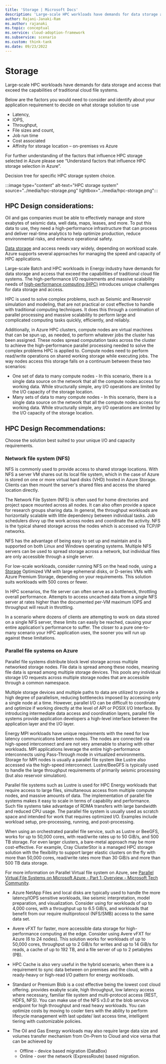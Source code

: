 ```yaml
---
title: 'Storage | Microsoft Docs'
description: 'Large-scale HPC workloads have demands for data storage and access that exceed the capabilities of traditional cloud file systems.'
author: Rajani-Janaki-Ram
ms.author: rajanaki
ms.topic: conceptual
ms.service: cloud-adoption-framework
ms.subservice: scenario
ms.custom: think-tank
ms.date: 09/23/2022
---
```


# Storage

Large-scale HPC workloads have demands for data storage and access that exceed the capabilities of traditional cloud file systems.

Below are the factors you would need to consider and identify about your application requirement to decide on what storage solution to use

 - Latency,
 - IOPS,
 - Throughput,
 - File sizes and count,
 - Job run time
 - Cost associated
 - Affinity for storage location – on-premises vs Azure

For further understanding of the factors that influence HPC storage selected in Azure please see “Understand factors that influence HPC storage selection in Azure”.

Decision tree for specific HPC storage system choice.

:::image type="content" alt-text="HPC storage system" source="../media/hpc-storage.png" lightbox="../media/hpc-storage.png":::

## HPC Design considerations:

Oil and gas companies must be able to effectively manage and store exabytes of seismic data, well data, maps, leases, and more. To put this data to use, they need a high-performance infrastructure that can process and deliver real-time analytics to help optimize production, reduce environmental risks, and enhance operational safety.

[Data storage](/azure/architecture/topics/high-performance-computing#storage) and access needs vary widely, depending on workload scale. Azure supports several approaches for managing the speed and capacity of HPC applications.

Large-scale Batch and HPC workloads in Energy industry have demands for data storage and access that exceed the capabilities of traditional cloud file systems. The high-performance I/O requirements and massive scalability needs of [high-performance computing (HPC)](https://azure.microsoft.com/solutions/high-performance-computing/) introduces unique challenges for data storage and access.

HPC is used to solve complex problems, such as Seismic and Reservoir simulation and modeling, that are not practical or cost effective to handle with traditional computing techniques. It does this through a combination of parallel processing and massive scalability to perform large and complicated computing tasks quickly, efficiently, and reliably.

Additionally, in Azure HPC clusters, compute nodes are virtual machines that can be spun up, as needed, to perform whatever jobs the cluster has been assigned. These nodes spread computation tasks across the cluster to achieve the high-performance parallel processing needed to solve the complex problems HPC is applied to. Compute nodes need to perform read/write operations on shared working storage while executing jobs. The way nodes access this storage falls on a continuum between these two scenarios:

 - One set of data to many compute nodes - In this scenario, there is a single data source on the network that all the compute nodes access for working data. While structurally simple, any I/O operations are limited by the I/O capacity of the storage location.
 - Many sets of data to many compute nodes - In this scenario, there is a single data source on the network that all the compute nodes access for working data. While structurally simple, any I/O operations are limited by the I/O capacity of the storage location.

## HPC Design Recommendations:

Choose the solution best suited to your unique I/O and capacity requirements.

### Network file system (NFS)

NFS is commonly used to provide access to shared storage locations. With NFS a server VM shares out its local file system, which in the case of Azure is stored on one or more virtual hard disks (VHD) hosted in Azure Storage. Clients can then mount the server's shared files and access the shared location directly.

The Network File System (NFS) is often used for home directories and project space mounted across all nodes. It can also often provide a space for research groups sharing data. In general, the throughput workloads are horizontally scalable with little dependency between individual tasks. Job schedulers divvy up the work across nodes and coordinate the activity. NFS is the typical shared storage across the nodes which is accessed via TCP/IP networks.

NFS has the advantage of being easy to set up and maintain and is supported on both Linux and Windows operating systems. Multiple NFS servers can be used to spread storage across a network, but individual files are only accessible through a single server.

For low-scale workloads, consider running NFS on the head node, using a [Storage](/azure/virtual-machines/sizes-storage) Optimized VM with large ephemeral disks, or D-series VMs with Azure Premium Storage, depending on your requirements. This solution suits workloads with 500 cores or fewer.

In HPC scenarios, the file server can often serve as a bottleneck, throttling overall performance. Attempts to access uncached data from a single NFS server at rates higher than the documented per-VM maximum IOPS and throughput  will result in throttling.

In a scenario where dozens of clients are attempting to work on data stored on a single NFS server, these limits can easily be reached, causing your entire application's performance to suffer. The closer to a pure one-to-many scenario your HPC application uses, the sooner you will run up against these limitations.

### Parallel file systems on Azure

Parallel file systems distribute block level storage across multiple networked storage nodes. File data is spread among these nodes, meaning file data is spread among multiple storage devices. This pools any individual storage I/O requests across multiple storage nodes that are accessible through a common namespace.

Multiple storage devices and multiple paths to data are utilized to provide a high degree of parallelism, reducing bottlenecks imposed by accessing only a single node at a time. However, parallel I/O can be difficult to coordinate and optimize if working directly at the level of API or POSIX I/O Interface. By introducing intermediate data access and coordination layers, parallel file systems provide application developers a high-level interface between the application layer and the I/O layer.

Energy MPI workloads have unique requirements with the need for low latency communications between nodes. The nodes are connected via high-speed interconnect and are not very amenable to sharing with other workloads. MPI applications leverage the entire high-performance interconnects using Pass-Through mode in virtualized environments. Storage for MPI nodes is usually a parallel file system like Lustre also accessed via the high-speed interconnect. Lustre/BeeGFS is typically used to handle the large throughput requirements of primarily seismic processing (but also reservoir simulation).

Parallel file systems such as Lustre is used for HPC Energy workloads that require access to large files, simultaneous access from multiple compute nodes, and massive amounts of data. The implementation of parallel file systems makes it easy to scale in terms of capability and performance. Such file systems take advantage of RDMA transfers with large bandwidth and reduced CPU usage. The parallel file system is usually used as scratch space and intended for work that requires optimized I/O. Examples include workload setup, pre-processing, running, and post-processing.

When using an orchestrated parallel file service, such as Lustre or BeeGFS, works for up to 50,000 cores, with read/write rates up to 50 GiB/s, and 500 TB storage. For even larger clusters, a bare-metal approach may be more cost-effective. For example, Cray ClusterStor is a managed HPC storage solution with the flexibility to support larger elastic clusters on the fly with more than 50,000 cores, read/write rates more than 30 GiB/s and more than 500 TB data storage.

For more information on Parallel Virtual file system on Azure, see [Parallel Virtual File Systems on Microsoft Azure - Part 1: Overview - Microsoft Tech Community](https://techcommunity.microsoft.com/t5/azure-global/parallel-virtual-file-systems-on-microsoft-azure-part-1-overview/ba-p/306487).

 - Azure NetApp Files and local disks are typically used to handle the more latency/IOPS sensitive workloads, like seismic interpretation, model preparation, and visualization. Consider using  for workloads of up to 4,000 cores, with a throughput up to 6.5 GiB/s, and workloads that benefit from our require multiprotocol (NFS/SMB) access to the same data set.

 - Avere vFXT for faster, more accessible data storage for high-performance computing at the edge. Consider using Avere vFXT for Azure (6 to 24 nodes). This solution works for workloads of up to 50,000 cores, throughput up to 2 GiB/s for writes and up to 14 GiB/s for reads, a cache of up to 192 TB, and a file server of up to 2 petabytes (PB).

 - HPC Cache is also very useful in the hybrid scenario, when there is a requirement to sync data between on premises and the cloud, with a ready-heavy or high-read I/O pattern for energy workloads.
 - Standard or Premium Blob is a cost effective being the lowest cost cloud offering. provides exabyte scale, high throughput, low latency access where necessary, familiar file system and multi-protocol access (REST, HDFS, NFS). You can make use of the NFS v3.0 at the blob service endpoint for high throughput and read heavy workloads.  You can optimize costs by moving to cooler tiers with the ability to perform lifecycle management with last update/ last access time, intelligent tiering with customizable policies.

 - The Oil and Gas Energy workloads may also require large data size and volumes transfer mechanism from On-Prem to Cloud and vice versa that can be achieved by
     - Offline - device based migration (DataBox)
     - Online - over the network (ExpressRoute) based migration.